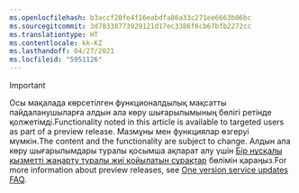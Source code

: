 ```yaml
---
ms.openlocfilehash: b3accf20fe4f16eabdfa86a33c271ee6663b06bc
ms.sourcegitcommit: 3d78338773929121d17ec3386f6cb67bfb2272cc
ms.translationtype: HT
ms.contentlocale: kk-KZ
ms.lasthandoff: 04/27/2021
ms.locfileid: "5951126"
---
```

> [!IMPORTANT]
> <span data-ttu-id="1b5dd-101">Осы мақалада көрсетілген функционалдылық мақсатты пайдаланушыларға алдын ала көру шығарылымының бөлігі ретінде қолжетімді.</span><span class="sxs-lookup"><span data-stu-id="1b5dd-101">Functionality noted in this article is available to targeted users as part of a preview release.</span></span> <span data-ttu-id="1b5dd-102">Мазмұны мен функциялар өзгеруі мүмкін.</span><span class="sxs-lookup"><span data-stu-id="1b5dd-102">The content and the functionality are subject to change.</span></span> <span data-ttu-id="1b5dd-103">Алдын ала көру шығарылымдары туралы қосымша ақпарат алу үшін [Бір нұсқалы қызметті жаңарту туралы жиі қойылатын сұрақтар](/dynamics365/unified-operations/fin-and-ops/get-started/one-version) бөлімін қараңыз.</span><span class="sxs-lookup"><span data-stu-id="1b5dd-103">For more information about preview releases, see [One version service updates FAQ](/dynamics365/unified-operations/fin-and-ops/get-started/one-version).</span></span>